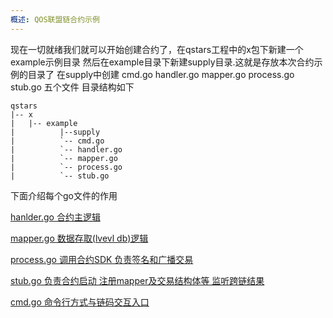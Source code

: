 ```yaml
---
概述: QOS联盟链合约示例
---
```


现在一切就绪我们就可以开始创建合约了，在qstars工程中的x包下新建一个example示例目录
然后在example目录下新建supply目录.这就是存放本次合约示例的目录了
在supply中创建 cmd.go handler.go mapper.go process.go stub.go 五个文件 
目录结构如下

	qstars
	|-- x
	|   |-- example
	|          |--supply
	|          `-- cmd.go
	|          `-- handler.go    
	|          `-- mapper.go    
	|          `-- process.go    
    |          `-- stub.go              


下面介绍每个go文件的作用 

[hanlder.go 合约主逻辑](handler.md) 

[mapper.go  数据存取(lvevl db)逻辑](mapper.md) 

[process.go 调用合约SDK 负责签名和广播交易](process.md) 

[stub.go    负责合约启动 注册mapper及交易结构体等 监听跨链结果](stub.md) 

[cmd.go    命令行方式与链码交互入口](cmd.md)